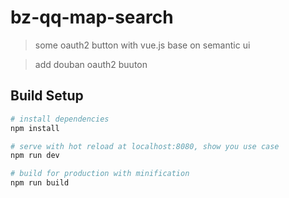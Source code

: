 # bz-qq-map-search

> some oauth2 button with vue.js base on semantic ui

> add douban oauth2 buuton

## Build Setup

``` bash
# install dependencies
npm install

# serve with hot reload at localhost:8080, show you use case
npm run dev

# build for production with minification
npm run build
```
